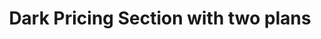 ---
title: Dark Pricing Section with two plans
category: Marketing
paid: true
isActive: true
ltr: {"preview":"function App() {\n  const plans = [{\n    name: \"Enterprise\",\n    desc: \"Lorem ipsum dolor sit amet, consectetur adipiscing elit.\",\n    price: 32,\n    isMostPop: true,\n    features: [\"Curabitur faucibus\", \"massa ut pretium maximus\", \"Sed posuere nisi\", \"Pellentesque eu nibh et neque\", \"Suspendisse a leo\", \"Praesent quis venenatis ipsum\", \"Duis non diam vel tortor\"]\n  }, {\n    name: \"Startup\",\n    desc: \"Lorem ipsum dolor sit amet, consectetur adipiscing elit.\",\n    price: 12,\n    isMostPop: false,\n    features: [\"Curabitur faucibus\", \"massa ut pretium maximus\", \"Sed posuere nisi\", \"Pellentesque eu nibh et neque\", \"Suspendisse a leo\", \"Praesent quis venenatis ipsum\", \"Duis non diam vel tortor\"]\n  }];\n  return /*#__PURE__*/React.createElement(\"section\", {\n    className: \"relative py-14 bg-gray-900\"\n  }, /*#__PURE__*/React.createElement(\"div\", {\n    className: \"absolute inset-0 blur-[118px] max-w-lg h-[800px] mx-auto sm:max-w-3xl sm:h-[400px]\",\n    style: {\n      background: \"linear-gradient(106.89deg, rgba(192, 132, 252, 0.11) 15.73%, rgba(14, 165, 233, 0.41) 15.74%, rgba(232, 121, 249, 0.26) 56.49%, rgba(79, 70, 229, 0.4) 115.91%)\"\n    }\n  }), /*#__PURE__*/React.createElement(\"div\", {\n    className: \"relative max-w-screen-xl mx-auto text-gray-300 sm:px-4 md:px-8\"\n  }, /*#__PURE__*/React.createElement(\"div\", {\n    className: \"max-w-xl mx-auto space-y-3 px-4 sm:text-center sm:px-0\"\n  }, /*#__PURE__*/React.createElement(\"h3\", {\n    className: \"text-cyan-400 font-semibold\"\n  }, \"Pricing\"), /*#__PURE__*/React.createElement(\"p\", {\n    className: \"text-white text-3xl font-semibold sm:text-4xl\"\n  }, \"Pay as you grow\"), /*#__PURE__*/React.createElement(\"div\", {\n    className: \"max-w-xl\"\n  }, /*#__PURE__*/React.createElement(\"p\", null, \"Lorem ipsum dolor sit amet, consectetur adipiscing elit. Nullam efficitur consequat nunc.\"))), /*#__PURE__*/React.createElement(\"div\", {\n    className: \"mt-16 justify-center sm:flex\"\n  }, plans.map((item, idx) => /*#__PURE__*/React.createElement(\"div\", {\n    key: idx,\n    className: `relative flex-1 flex items-stretch flex-col mt-6 border-2 sm:mt-0 sm:rounded-xl sm:max-w-md ${item.isMostPop ? \"bg-gray-900 border-cyan-400 border-x-0 sm:border-x-2\" : \"border-transparent\"}`\n  }, /*#__PURE__*/React.createElement(\"div\", {\n    className: \"p-4 py-8 space-y-4 border-b border-gray-700 md:p-8\"\n  }, /*#__PURE__*/React.createElement(\"span\", {\n    className: \"text-gray-200 font-medium\"\n  }, item.name), /*#__PURE__*/React.createElement(\"div\", {\n    className: \"text-cyan-400 text-3xl font-semibold\"\n  }, \"$\", item.price, \" \", /*#__PURE__*/React.createElement(\"span\", {\n    className: \"text-xl font-normal\"\n  }, \"/mo\")), /*#__PURE__*/React.createElement(\"p\", {\n    className: \"text-gray-400\"\n  }, item.desc), /*#__PURE__*/React.createElement(\"button\", {\n    className: \"px-3 py-3 rounded-lg w-full font-semibold text-sm duration-150 text-white bg-cyan-500 hover:bg-cyan-600 active:bg-cyan-700\"\n  }, \"Get Started\")), /*#__PURE__*/React.createElement(\"ul\", {\n    className: \"p-4 py-8 space-y-3 md:p-8\"\n  }, item.features.map((featureItem, idx) => /*#__PURE__*/React.createElement(\"li\", {\n    key: idx,\n    className: \"flex items-center gap-5\"\n  }, /*#__PURE__*/React.createElement(\"svg\", {\n    xmlns: \"http://www.w3.org/2000/svg\",\n    className: `h-5 w-5 ${item.isMostPop ? \"text-cyan-600\" : \"\"}`,\n    viewBox: \"0 0 20 20\",\n    fill: \"currentColor\"\n  }, /*#__PURE__*/React.createElement(\"path\", {\n    \"fill-rule\": \"evenodd\",\n    d: \"M16.707 5.293a1 1 0 010 1.414l-8 8a1 1 0 01-1.414 0l-4-4a1 1 0 011.414-1.414L8 12.586l7.293-7.293a1 1 0 011.414 0z\",\n    \"clip-rule\": \"evenodd\"\n  })), featureItem))))))));\n}\n\n;","vue":{"vueTail":[],"vueCss":[]},"react":{"jsxTail":[{"label":"App.jsx","code":"export default () => {\n\n    const plans = [\n        {\n            name: \"Enterprise\",\n            desc: \"Lorem ipsum dolor sit amet, consectetur adipiscing elit.\",\n            price: 32,\n            isMostPop: true,\n            features: [\n                \"Curabitur faucibus\",\n                \"massa ut pretium maximus\",\n                \"Sed posuere nisi\",\n                \"Pellentesque eu nibh et neque\",\n                \"Suspendisse a leo\",\n                \"Praesent quis venenatis ipsum\",\n                \"Duis non diam vel tortor\",\n            ],\n        },\n        {\n            name: \"Startup\",\n            desc: \"Lorem ipsum dolor sit amet, consectetur adipiscing elit.\",\n            price: 12,\n            isMostPop: false,\n            features: [\n                \"Curabitur faucibus\",\n                \"massa ut pretium maximus\",\n                \"Sed posuere nisi\",\n                \"Pellentesque eu nibh et neque\",\n                \"Suspendisse a leo\",\n                \"Praesent quis venenatis ipsum\",\n                \"Duis non diam vel tortor\",\n            ],\n        },\n    ];\n\n    return (\n        <section className='relative py-14 bg-gray-900'>\n            <div className='absolute inset-0 blur-[118px] max-w-lg h-[800px] mx-auto sm:max-w-3xl sm:h-[400px]' style={{ background: \"linear-gradient(106.89deg, rgba(192, 132, 252, 0.11) 15.73%, rgba(14, 165, 233, 0.41) 15.74%, rgba(232, 121, 249, 0.26) 56.49%, rgba(79, 70, 229, 0.4) 115.91%)\" }}></div>\n            <div className=\"relative max-w-screen-xl mx-auto text-gray-300 sm:px-4 md:px-8\">\n                <div className='max-w-xl mx-auto space-y-3 px-4 sm:text-center sm:px-0'>\n                    <h3 className=\"text-cyan-400 font-semibold\">\n                        Pricing\n                    </h3>\n                    <p className='text-white text-3xl font-semibold sm:text-4xl'>\n                        Pay as you grow\n                    </p>\n                    <div className='max-w-xl'>\n                        <p>\n                            Lorem ipsum dolor sit amet, consectetur adipiscing elit. Nullam efficitur consequat nunc.\n                        </p>\n                    </div>\n                </div>\n                <div className='mt-16 justify-center sm:flex'>\n                    {\n                        plans.map((item, idx) => (\n                            <div key={idx} className={`relative flex-1 flex items-stretch flex-col mt-6 border-2 sm:mt-0 sm:rounded-xl sm:max-w-md ${item.isMostPop ? \"bg-gray-900 border-cyan-400 border-x-0 sm:border-x-2\" : \"border-transparent\"}`}>\n                                <div className=\"p-4 py-8 space-y-4 border-b border-gray-700 md:p-8\">\n                                    <span className='text-gray-200 font-medium'>\n                                        {item.name}\n                                    </span>\n                                    <div className='text-cyan-400 text-3xl font-semibold'>\n                                        ${item.price} <span className=\"text-xl font-normal\">/mo</span>\n                                    </div>\n                                    <p className=\"text-gray-400\">\n                                        {item.desc}\n                                    </p>\n                                    <button className='px-3 py-3 rounded-lg w-full font-semibold text-sm duration-150 text-white bg-cyan-500 hover:bg-cyan-600 active:bg-cyan-700'>\n                                        Get Started\n                                    </button>\n                                </div>\n                                <ul className='p-4 py-8 space-y-3 md:p-8'>\n                                    {\n                                        item.features.map((featureItem, idx) => (\n                                            <li key={idx} className='flex items-center gap-5'>\n                                                <svg\n                                                    xmlns='http://www.w3.org/2000/svg'\n                                                    className={`h-5 w-5 ${item.isMostPop ? \"text-cyan-600\" : \"\"}`}\n                                                    viewBox='0 0 20 20'\n                                                    fill='currentColor'>\n                                                    <path\n                                                        fill-rule='evenodd'\n                                                        d='M16.707 5.293a1 1 0 010 1.414l-8 8a1 1 0 01-1.414 0l-4-4a1 1 0 011.414-1.414L8 12.586l7.293-7.293a1 1 0 011.414 0z'\n                                                        clip-rule='evenodd'></path>\n                                                </svg>\n                                                {featureItem}\n                                            </li>\n                                        ))\n                                    }\n                                </ul>\n                            </div>\n                        ))\n                    }\n                </div>\n            </div>\n        </section>\n    );\n};\n"}],"jsxCss":[]}}
rtl: {"vue":{"vueTail":[],"vueCss":[]},"react":{"jsxTail":[{"code":"export default () => {\n\n    const plans = [\n        {\n            name: \"شركة ناشئة\",\n            desc: \"العميل مهم جدا، العميل سيتبعه.\",\n            price: 12,\n            isMostPop: false,\n            features: [\n                \"هناك حقيقة مثبتة\",\n                \"هو ببساطة نص شكلي\",\n                \"لوريم إيبسوم ليس نصاَ عشوائياً\",\n                \"عاد لينتشر مرة أخرى\",\n                \"لكن الغالبية تم تعديلها\",\n                \"عام في القدم\",\n                \" ليس هناك أي كلمات أو عبارات\",\n            ],\n        },\n        {\n            name: \"مَشرُوع\",\n            desc: \"العميل مهم جدا، العميل سيتبعه.\",\n            price: 32,\n            isMostPop: true,\n            features: [\n                \"هناك حقيقة مثبتة\",\n                \"هو ببساطة نص شكلي\",\n                \"لوريم إيبسوم ليس نصاَ عشوائياً\",\n                \"عاد لينتشر مرة أخرى\",\n                \"لكن الغالبية تم تعديلها\",\n                \"عام في القدم\",\n                \" ليس هناك أي كلمات أو عبارات\",\n            ],\n        },\n    ];\n\n    return (\n        <section className='relative py-14 bg-gray-900'>\n            <div className='absolute inset-0 blur-[118px] max-w-lg h-[800px] mx-auto sm:max-w-3xl sm:h-[400px]' style={{ background: \"linear-gradient(106.89deg, rgba(192, 132, 252, 0.11) 15.73%, rgba(14, 165, 233, 0.41) 15.74%, rgba(232, 121, 249, 0.26) 56.49%, rgba(79, 70, 229, 0.4) 115.91%)\" }}></div>\n            <div className=\"relative max-w-screen-xl mx-auto text-gray-300 sm:px-4 md:px-8\">\n                <div className='max-w-xl mx-auto space-y-3 px-4 sm:text-center sm:px-0'>\n                    <h3 className=\"text-cyan-400 font-semibold\">\n                        التسعير\n                    </h3>\n                    <p className='text-white text-3xl font-semibold sm:text-4xl'>\n                        ادفع كما تنمو\n                    </p>\n                    <div className='max-w-xl'>\n                        <p>\n                            العميل مهم جدا، العميل سيتبعه. لا توجد نتيجة الآن.\n                        </p>\n                    </div>\n                </div>\n                <div className='mt-16 justify-center sm:flex'>\n                    {\n                        plans.map((item, idx) => (\n                            <div key={idx} className={`relative flex-1 flex items-stretch flex-col mt-6 border-2 sm:mt-0 sm:rounded-xl sm:max-w-md ${item.isMostPop ? \"bg-gray-900 border-cyan-400 border-x-0 sm:border-x-2\" : \"border-transparent\"}`}>\n                                <div className=\"p-4 py-8 space-y-4 border-b border-gray-700 md:p-8\">\n                                    <span className='text-gray-200 font-medium'>\n                                        {item.name}\n                                    </span>\n                                    <div className='text-cyan-400 text-3xl font-semibold'>\n                                        ${item.price} <span className=\"text-xl font-normal\">/شهر</span>\n                                    </div>\n                                    <p className=\"text-gray-400\">\n                                        {item.desc}\n                                    </p>\n                                    <button className='px-3 py-3 rounded-lg w-full font-semibold text-sm duration-150 text-white bg-cyan-500 hover:bg-cyan-600 active:bg-cyan-700'>\n                                        دعنا نبدء\n                                    </button>\n                                </div>\n                                <ul className='p-4 py-8 space-y-3 md:p-8'>\n                                    {\n                                        item.features.map((featureItem, idx) => (\n                                            <li key={idx} className='flex items-center gap-5'>\n                                                <svg\n                                                    xmlns='http://www.w3.org/2000/svg'\n                                                    className={`h-5 w-5 ${item.isMostPop ? \"text-cyan-600\" : \"\"}`}\n                                                    viewBox='0 0 20 20'\n                                                    fill='currentColor'>\n                                                    <path\n                                                        fill-rule='evenodd'\n                                                        d='M16.707 5.293a1 1 0 010 1.414l-8 8a1 1 0 01-1.414 0l-4-4a1 1 0 011.414-1.414L8 12.586l7.293-7.293a1 1 0 011.414 0z'\n                                                        clip-rule='evenodd'></path>\n                                                </svg>\n                                                {featureItem}\n                                            </li>\n                                        ))\n                                    }\n                                </ul>\n                            </div>\n                        ))\n                    }\n                </div>\n            </div>\n        </section>\n    )\n}","label":"App.jsx"}],"jsxCss":[]},"preview":"function App() {\n  const plans = [{\n    name: \"شركة ناشئة\",\n    desc: \"العميل مهم جدا، العميل سيتبعه.\",\n    price: 12,\n    isMostPop: false,\n    features: [\"هناك حقيقة مثبتة\", \"هو ببساطة نص شكلي\", \"لوريم إيبسوم ليس نصاَ عشوائياً\", \"عاد لينتشر مرة أخرى\", \"لكن الغالبية تم تعديلها\", \"عام في القدم\", \" ليس هناك أي كلمات أو عبارات\"]\n  }, {\n    name: \"مَشرُوع\",\n    desc: \"العميل مهم جدا، العميل سيتبعه.\",\n    price: 32,\n    isMostPop: true,\n    features: [\"هناك حقيقة مثبتة\", \"هو ببساطة نص شكلي\", \"لوريم إيبسوم ليس نصاَ عشوائياً\", \"عاد لينتشر مرة أخرى\", \"لكن الغالبية تم تعديلها\", \"عام في القدم\", \" ليس هناك أي كلمات أو عبارات\"]\n  }];\n  return /*#__PURE__*/React.createElement(\"section\", {\n    className: \"relative py-14 bg-gray-900\"\n  }, /*#__PURE__*/React.createElement(\"div\", {\n    className: \"absolute inset-0 blur-[118px] max-w-lg h-[800px] mx-auto sm:max-w-3xl sm:h-[400px]\",\n    style: {\n      background: \"linear-gradient(106.89deg, rgba(192, 132, 252, 0.11) 15.73%, rgba(14, 165, 233, 0.41) 15.74%, rgba(232, 121, 249, 0.26) 56.49%, rgba(79, 70, 229, 0.4) 115.91%)\"\n    }\n  }), /*#__PURE__*/React.createElement(\"div\", {\n    className: \"relative max-w-screen-xl mx-auto text-gray-300 sm:px-4 md:px-8\"\n  }, /*#__PURE__*/React.createElement(\"div\", {\n    className: \"max-w-xl mx-auto space-y-3 px-4 sm:text-center sm:px-0\"\n  }, /*#__PURE__*/React.createElement(\"h3\", {\n    className: \"text-cyan-400 font-semibold\"\n  }, \"\\u0627\\u0644\\u062A\\u0633\\u0639\\u064A\\u0631\"), /*#__PURE__*/React.createElement(\"p\", {\n    className: \"text-white text-3xl font-semibold sm:text-4xl\"\n  }, \"\\u0627\\u062F\\u0641\\u0639 \\u0643\\u0645\\u0627 \\u062A\\u0646\\u0645\\u0648\"), /*#__PURE__*/React.createElement(\"div\", {\n    className: \"max-w-xl\"\n  }, /*#__PURE__*/React.createElement(\"p\", null, \"\\u0627\\u0644\\u0639\\u0645\\u064A\\u0644 \\u0645\\u0647\\u0645 \\u062C\\u062F\\u0627\\u060C \\u0627\\u0644\\u0639\\u0645\\u064A\\u0644 \\u0633\\u064A\\u062A\\u0628\\u0639\\u0647. \\u0644\\u0627 \\u062A\\u0648\\u062C\\u062F \\u0646\\u062A\\u064A\\u062C\\u0629 \\u0627\\u0644\\u0622\\u0646.\"))), /*#__PURE__*/React.createElement(\"div\", {\n    className: \"mt-16 justify-center sm:flex\"\n  }, plans.map((item, idx) => /*#__PURE__*/React.createElement(\"div\", {\n    key: idx,\n    className: `relative flex-1 flex items-stretch flex-col mt-6 border-2 sm:mt-0 sm:rounded-xl sm:max-w-md ${item.isMostPop ? \"bg-gray-900 border-cyan-400 border-x-0 sm:border-x-2\" : \"border-transparent\"}`\n  }, /*#__PURE__*/React.createElement(\"div\", {\n    className: \"p-4 py-8 space-y-4 border-b border-gray-700 md:p-8\"\n  }, /*#__PURE__*/React.createElement(\"span\", {\n    className: \"text-gray-200 font-medium\"\n  }, item.name), /*#__PURE__*/React.createElement(\"div\", {\n    className: \"text-cyan-400 text-3xl font-semibold\"\n  }, \"$\", item.price, \" \", /*#__PURE__*/React.createElement(\"span\", {\n    className: \"text-xl font-normal\"\n  }, \"/\\u0634\\u0647\\u0631\")), /*#__PURE__*/React.createElement(\"p\", {\n    className: \"text-gray-400\"\n  }, item.desc), /*#__PURE__*/React.createElement(\"button\", {\n    className: \"px-3 py-3 rounded-lg w-full font-semibold text-sm duration-150 text-white bg-cyan-500 hover:bg-cyan-600 active:bg-cyan-700\"\n  }, \"\\u062F\\u0639\\u0646\\u0627 \\u0646\\u0628\\u062F\\u0621\")), /*#__PURE__*/React.createElement(\"ul\", {\n    className: \"p-4 py-8 space-y-3 md:p-8\"\n  }, item.features.map((featureItem, idx) => /*#__PURE__*/React.createElement(\"li\", {\n    key: idx,\n    className: \"flex items-center gap-5\"\n  }, /*#__PURE__*/React.createElement(\"svg\", {\n    xmlns: \"http://www.w3.org/2000/svg\",\n    className: `h-5 w-5 ${item.isMostPop ? \"text-cyan-600\" : \"\"}`,\n    viewBox: \"0 0 20 20\",\n    fill: \"currentColor\"\n  }, /*#__PURE__*/React.createElement(\"path\", {\n    \"fill-rule\": \"evenodd\",\n    d: \"M16.707 5.293a1 1 0 010 1.414l-8 8a1 1 0 01-1.414 0l-4-4a1 1 0 011.414-1.414L8 12.586l7.293-7.293a1 1 0 011.414 0z\",\n    \"clip-rule\": \"evenodd\"\n  })), featureItem))))))));\n}"}
slug: /pricing-sections
id: 40d654af-5ef8-4e86-873f-12db7f5f43a1
created_at: 1670763690987
---